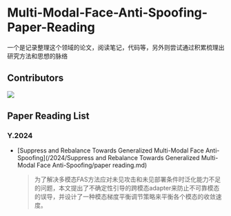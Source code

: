 # Multi-Modal-Face-Anti-Spoofing-Paper-Reading

一个是记录整理这个领域的论文，阅读笔记，代码等，另外则尝试通过积累梳理出研究方法和思想的脉络

## Contributors

<a href="https://github.com/MurInj/Streaming-Data-Aggregation-Source-Service/graphs/contributors">
  <img src="https://contrib.rocks/image?repo=MurInj/Multi-Modal-Face-Anti-Spoofing-Paper-Reading" />
</a>

## Paper Reading List

### Y.2024

-  [Suppress and Rebalance Towards Generalized Multi-Modal Face Anti-Spoofing](/2024/Suppress and Rebalance Towards Generalized Multi-Modal Face Anti-Spoofing/paper reading.md) 

   > 为了解决多模态FAS方法应对未见攻击和未见部署条件时泛化能力不足的问题，本文提出了不确定性引导的跨模态adapter来防止不可靠模态的误导，并设计了一种模态梯度平衡调节策略来平衡各个模态的收敛速度。